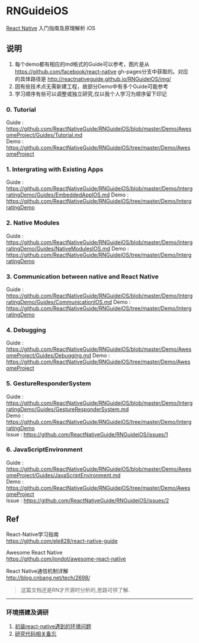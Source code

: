 # RNGuideiOS
[React Native](https://facebook.github.io/react-native/) 入门指南及原理解析 iOS  

## 说明
1. 每个demo都有相应的md格式的Guide可以参考，图片是从 https://github.com/facebook/react-native gh-pages分支中获取的。对应的具体路径是 http://reactnativeguide.github.io/RNGuideiOS/img/  
2. 因有些技术点无需新建工程，故部分Demo中有多个Guide可能参考
3. 学习顺序有些可以调整或独立研究,仅以我个人学习为顺序留下印记

### 0. Tutorial  
Guide : https://github.com/ReactNativeGuide/RNGuideiOS/blob/master/Demo/AwesomeProject/Guides/Tutorial.md  
Demo : https://github.com/ReactNativeGuide/RNGuideiOS/tree/master/Demo/AwesomeProject

### 1. Intergrating with Existing Apps  
Guide : https://github.com/ReactNativeGuide/RNGuideiOS/blob/master/Demo/IntergratingDemo/Guides/EmbeddedAppIOS.md
Demo : https://github.com/ReactNativeGuide/RNGuideiOS/tree/master/Demo/IntergratingDemo

### 2. Native Modules  
Guide : https://github.com/ReactNativeGuide/RNGuideiOS/blob/master/Demo/IntergratingDemo/Guides/NativeModulesIOS.md
Demo : https://github.com/ReactNativeGuide/RNGuideiOS/tree/master/Demo/IntergratingDemo

### 3. Communication between native and React Native  
Guide : https://github.com/ReactNativeGuide/RNGuideiOS/blob/master/Demo/IntergratingDemo/Guides/CommunicationIOS.md
Demo : https://github.com/ReactNativeGuide/RNGuideiOS/tree/master/Demo/IntergratingDemo

### 4. Debugging  
Guide : https://github.com/ReactNativeGuide/RNGuideiOS/blob/master/Demo/AwesomeProject/Guides/Debugging.md
Demo : https://github.com/ReactNativeGuide/RNGuideiOS/tree/master/Demo/AwesomeProject

### 5. GestureResponderSystem  
Guide : https://github.com/ReactNativeGuide/RNGuideiOS/blob/master/Demo/IntergratingDemo/Guides/GestureResponderSystem.md  
Demo : https://github.com/ReactNativeGuide/RNGuideiOS/tree/master/Demo/IntergratingDemo  
Issue : https://github.com/ReactNativeGuide/RNGuideiOS/issues/1

### 6. JavaScriptEnvironment  
Guide : https://github.com/ReactNativeGuide/RNGuideiOS/blob/master/Demo/AwesomeProject/Guides/JavaScriptEnvironment.md  
Demo : https://github.com/ReactNativeGuide/RNGuideiOS/tree/master/Demo/AwesomeProject  
Issue : https://github.com/ReactNativeGuide/RNGuideiOS/issues/2



## Ref

React-Native学习指南  
https://github.com/ele828/react-native-guide  

Awesome React Native  
https://github.com/jondot/awesome-react-native

React Native通信机制详解  
http://blog.cnbang.net/tech/2698/
> 这篇文档还是RN才开源时分析的,思路可供了解.


-------

### 环境搭建及调研  
1. [初装react-native遇到的环境问题](https://github.com/ReactNativeGuide/RNGuideiOS/blob/master/Docs/初装react-native遇到的各类环境问题.md)
2. [研究代码相关备忘](https://github.com/ReactNativeGuide/RNGuideiOS/blob/master/Docs/研究代码相关备忘.md)
